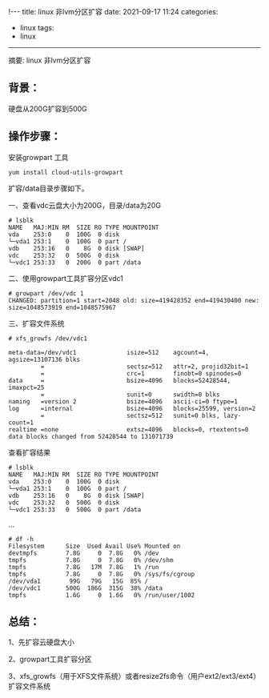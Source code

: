 !---
title: linux 非lvm分区扩容
date: 2021-09-17 11:24
categories:
- linux
tags:
- linux
---
	
	
摘要: linux 非lvm分区扩容
<!-- more -->

## 背景：
硬盘从200G扩容到500G

## 操作步骤：
安装growpart 工具
```
yum install cloud-utils-growpart 
```


扩容/data目录步骤如下。

一、查看vdc云盘大小为200G，目录/data为20G
```
# lsblk
NAME   MAJ:MIN RM  SIZE RO TYPE MOUNTPOINT
vda    253:0    0  100G  0 disk 
└─vda1 253:1    0  100G  0 part /
vdb    253:16   0    8G  0 disk [SWAP]
vdc    253:32   0  500G  0 disk 
└─vdc1 253:33   0  200G  0 part /data
```

二、使用growpart工具扩容分区vdc1
```
# growpart /dev/vdc 1
CHANGED: partition=1 start=2048 old: size=419428352 end=419430400 new: size=1048573919 end=1048575967
```

三、扩容文件系统
```
# xfs_growfs /dev/vdc1

meta-data=/dev/vdc1              isize=512    agcount=4, agsize=13107136 blks
         =                       sectsz=512   attr=2, projid32bit=1
         =                       crc=1        finobt=0 spinodes=0
data     =                       bsize=4096   blocks=52428544, imaxpct=25
         =                       sunit=0      swidth=0 blks
naming   =version 2              bsize=4096   ascii-ci=0 ftype=1
log      =internal               bsize=4096   blocks=25599, version=2
         =                       sectsz=512   sunit=0 blks, lazy-count=1
realtime =none                   extsz=4096   blocks=0, rtextents=0
data blocks changed from 52428544 to 131071739

```

查看扩容结果
```
# lsblk
NAME   MAJ:MIN RM  SIZE RO TYPE MOUNTPOINT
vda    253:0    0  100G  0 disk 
└─vda1 253:1    0  100G  0 part /
vdb    253:16   0    8G  0 disk [SWAP]
vdc    253:32   0  500G  0 disk 
└─vdc1 253:33   0  500G  0 part /data
```
...
```
# df -h
Filesystem      Size  Used Avail Use% Mounted on
devtmpfs        7.8G     0  7.8G   0% /dev
tmpfs           7.8G     0  7.8G   0% /dev/shm
tmpfs           7.8G   17M  7.8G   1% /run
tmpfs           7.8G     0  7.8G   0% /sys/fs/cgroup
/dev/vda1        99G   79G   15G  85% /
/dev/vdc1       500G  186G  315G  38% /data
tmpfs           1.6G     0  1.6G   0% /run/user/1002
```


## 总结：
1、先扩容云硬盘大小

2、growpart工具扩容分区

3、xfs_growfs（用于XFS文件系统）或者resize2fs命令（用户ext2/ext3/ext4）扩容文件系统
